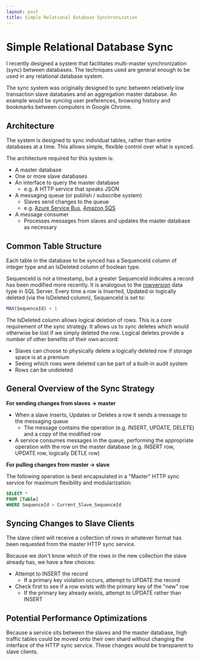 ```yaml
---
layout: post
title: Simple Relational Database Synchronization
---
```


Simple Relational Database Sync
===============================

I recently designed a system that facilitates multi-master synchronization (sync) between databases. The techniques used are general enough to be used in any relational database system.

The sync system was originally designed to sync between relatively low transaction slave databases and an aggregation master database. An example would be syncing user preferences, browsing history and bookmarks between computers in Google Chrome.


Architecture
------------

The system is designed to sync individual tables, rather than entire databases at a time. This allows simple, flexible control over what is synced.

The architecture required for this system is:


* A master database
* One or more slave databases
* An interface to query the master database
  * e.g. A HTTP service that speaks JSON
* A messaging queue (or publish / subscribe system)
  * Slaves send changes to the queue
  * e.g. [Azure Service Bus](http://www.windowsazure.com/en-us/home/features/messaging/), [Amazon SQS](http://aws.amazon.com/sqs/)
* A message consumer
  * Processes messages from slaves and updates the master database as necessary


Common Table Structure
----------------------

Each table in the database to be synced has a SequenceId column of integer type and an IsDeleted column of boolean type.

SequenceId is not a timestamp, but a greater SequenceId indicates a record has been modified more recently. It is analogous to the [rowversion](http://msdn.microsoft.com/en-us/library/ms182776.aspx) data type in SQL Server. Every time a row is Inserted, Updated or logically deleted (via the IsDeleted column), SequenceId is set to:

``` sql
MAX(SequenceId) + 1
```

The IsDeleted column allows logical deletion of rows. This is a core requirement of the sync strategy. It allows us to sync deletes which would otherwise be lost if we simply deleted the row. Logical deletes provide a number of other benefits of their own accord:
* Slaves can choose to physically delete a logically deleted row if storage space is at a premium
* Seeing which rows were deleted can be part of a built-in audit system
* Rows can be undeleted


General Overview of the Sync Strategy
-------------------------------------

__For sending changes from slaves -> master__

* When a slave Inserts, Updates or Deletes a row it sends a message to the messaging queue
  * The message contains the operation (e.g. INSERT, UPDATE, DELETE) and a copy of the modified row
* A service consumes messages in the queue, performing the appropriate operation with the row on the master database (e.g. INSERT row, UPDATE row, logically DETLE row)



__For pulling changes from master -> slave__

The following operation is best encapsulated in a "Master" HTTP sync service for maximum flexibility and modularization:

``` sql
SELECT *
FROM [Table]
WHERE SequenceId > Current_Slave_SequenceId
```


Syncing Changes to Slave Clients
--------------------------------

The slave client will receive a collection of rows in whatever format has been requested from the master HTTP sync service.

Because we don't know which of the rows in the new collection the slave already has, we have a few choices:

* Attempt to INSERT the record
  * If a primary key violation occurs, attempt to UPDATE the record
* Check first to see if a row exists with the primary key of the "new" row
  * If the primary key already exists, attempt to UPDATE rather than INSERT


Potential Performance Optimizations
-----------------------------------
Because a service sits between the slaves and the master database, high traffic tables could be moved onto their own shard without changing the interface of the HTTP sync service. These changes would be transparent to slave clients.